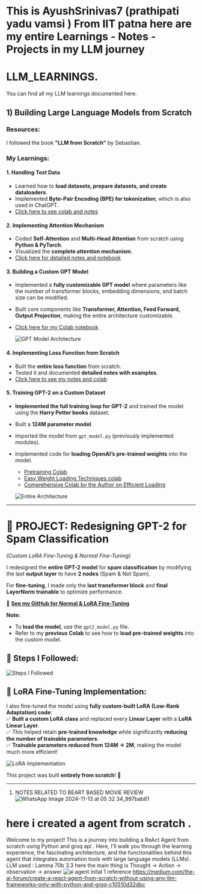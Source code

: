 # This is AyushSrinivas7 (prathipati yadu vamsi ) From IIT patna  here are my entire Learnings - Notes -Projects in my LLM journey
# LLM_LEARNINGS.

You can find all my LLM learnings documented here.

## 1) Building Large Language Models from Scratch

### Resources:
I followed the book **"LLM from Scratch"** by Sebastian.

### My Learnings:

#### 1. Handling Text Data
- Learned how to **load datasets, prepare datasets, and create dataloaders**.
- Implemented **Byte-Pair Encoding (BPE) for tokenization**, which is also used in ChatGPT.
- [Click here to see colab and notes ](https://github.com/Ayushsrinivas7/LLM_LEARNINGS/blob/main/LLM_FROM_SCRATCH/1_byte_pair_encoding.ipynb)

#### 2. Implementing Attention Mechanism
- Coded **Self-Attention** and **Multi-Head Attention** from scratch using **Python & PyTorch**.
- Visualized the **complete attention mechanism**.
- [Click here for detailed notes and notebook](https://github.com/Ayushsrinivas7/LLM_LEARNINGS/blob/main/LLM_FROM_SCRATCH/2_ATTENTION_MECHANISM.ipynb)

#### 3. Building a Custom GPT Model
- Implemented a **fully customizable GPT model** where parameters like the number of transformer blocks, embedding dimensions, and batch size can be modified.
- Built core components like **Transformer, Attention, Feed Forward, Output Projection**, making the entire architecture customizable.
- [Click here for my Colab notebook ](https://github.com/Ayushsrinivas7/LLM_LEARNINGS/blob/main/LLM_FROM_SCRATCH/4_mylearning__CODING__THE_GPT_2.ipynb)

  ![GPT Model Architecture](https://drive.google.com/uc?export=view&id=1DAD3Rbi_3vJr9YmFmWecn-1rP7zIzEWm)

#### 4. Implementing Loss Function from Scratch
- Built the **entire loss function** from scratch.
- Tested it and documented **detailed notes with examples**.
- [Click here to see my notes and colab ](https://github.com/Ayushsrinivas7/LLM_LEARNINGS/blob/main/LLM_FROM_SCRATCH/5_my_learning_lossfunction_Coding_gpt2.ipynb)

#### 5. Training GPT-2 on a Custom Dataset
- **Implemented the full training loop for GPT-2** and trained the model using the **Harry Potter books** dataset.
- Built a **124M parameter model**.
- Imported the model from `gpt_model.py` (previously implemented modules).
- Implemented code for **loading OpenAI’s pre-trained weights** into the model.

  - [Pretraining Colab](https://github.com/Ayushsrinivas7/LLM_LEARNINGS/blob/main/LLM_FROM_SCRATCH/5_1_Mylerning_Building_GPT2_From_scrtach_and_pretraingipynb)
  - [Easy Weight Loading Techniques colab ](https://github.com/Ayushsrinivas7/LLM_LEARNINGS/blob/main/LLM_FROM_SCRATCH/5_2Bringing_weights_from_hugginfface_lodaing_tipynb)
  - [Comprehensive Colab by the Author on Efficient Loading](https://github.com/rasbt/LLMs-from-scratch/tree/main/ch05)

  ![Entire Architecture](https://drive.google.com/uc?export=view&id=1DGy_8ZKTKYgG0DUzh9iNtEgwGMnpkLMc)

___

# 🚀 PROJECT: **Redesigning GPT-2 for Spam Classification**  
_(Custom LoRA Fine-Tuning & Normal Fine-Tuning)_

I redesigned the **entire GPT-2 model** for **spam classification** by modifying the last **output layer** to have **2 nodes** (Spam & Not Spam).  

For **fine-tuning**, I made only the **last transformer block** and **final LayerNorm trainable** to optimize performance.  

🔗 **[See my GitHub for Normal & LoRA Fine-Tuning](https://github.com/Ayushsrinivas7/Project_GPT_Classifer)**  

**Note:**  
- To **load the model**, use the `gpt2_model.py` file.  
- Refer to my **previous Colab** to see how to **load pre-trained weights** into the custom model.  



## 🔹 Steps I Followed:
![Steps I Followed](https://drive.google.com/uc?export=view&id=1fJ-_7pNN9ngsp5AKcD5tCMhJ6qXuXS4z)



## 🔹 LoRA Fine-Tuning Implementation:
I also fine-tuned the model using **fully custom-built LoRA (Low-Rank Adaptation) code**:  
✅ **Built a custom LoRA class** and replaced every **Linear Layer** with a **LoRA Linear Layer**.  
✅ This helped retain **pre-trained knowledge** while significantly **reducing the number of trainable parameters**.  
✅ **Trainable parameters reduced from 124M → 2M**, making the model much more efficient!  

![LoRA Implementation](https://drive.google.com/uc?export=view&id=1wf-JfaUKMDZIU3CWFZmgvTVPvqovfuIv)


This project was built **entirely from scratch**! 🚀  
___
    
1) NOTES RELATED TO BEART BASED MOVIE REVIEW 
![WhatsApp Image 2024-11-13 at 05 32 34_997bab61](https://github.com/user-attachments/assets/e41b47af-d855-4e02-9277-5c0c43f26a1f)

# here i created a agent from scratch . 
Welcome to my project! This is a journey into building a ReAct Agent from scratch using Python and groq api . Here, I'll walk you through the learning experience, the fascinating architecture, and the functionalities behind this agent that integrates automation tools with large language models (LLMs).
LLM used : Lamma 70b 3.3 
here the main thing is Thought -> Action -> observation -> answer 
![ai agent inital 1](https://github.com/user-attachments/assets/060964fc-d62e-41b5-a2b9-826dd5fb53f5)
reference https://medium.com/the-ai-forum/create-a-react-agent-from-scratch-without-using-any-llm-frameworks-only-with-python-and-groq-c10510d32dbc

